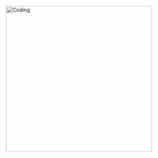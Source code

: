  <img align="right" alt="Coding" width="400" src="https://piskel-imgstore-b.appspot.com/img/f3ab9554-8113-11ed-ae4f-8fa77ee6295d.gif">
